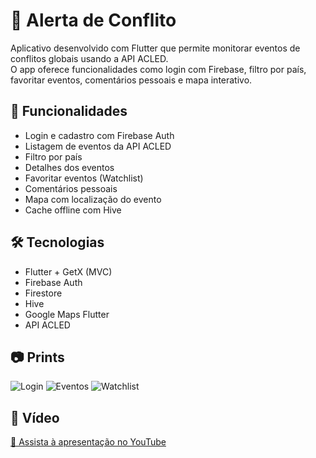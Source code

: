 # 📱 Alerta de Conflito

Aplicativo desenvolvido com Flutter que permite monitorar eventos de conflitos globais usando a API ACLED.  
O app oferece funcionalidades como login com Firebase, filtro por país, favoritar eventos, comentários pessoais e mapa interativo.

## 🚀 Funcionalidades

- Login e cadastro com Firebase Auth
- Listagem de eventos da API ACLED
- Filtro por país
- Detalhes dos eventos
- Favoritar eventos (Watchlist)
- Comentários pessoais
- Mapa com localização do evento
- Cache offline com Hive

## 🛠️ Tecnologias

- Flutter + GetX (MVC)
- Firebase Auth
- Firestore
- Hive
- Google Maps Flutter
- API ACLED

## 📷 Prints

![Login](assets/prints/login.png)
![Eventos](assets/prints/eventos.png)
![Watchlist](assets/prints/watchlist.png)

## 🎥 Vídeo

[🎥 Assista à apresentação no YouTube](https://youtu.be/9w2WG7NccZQ)
